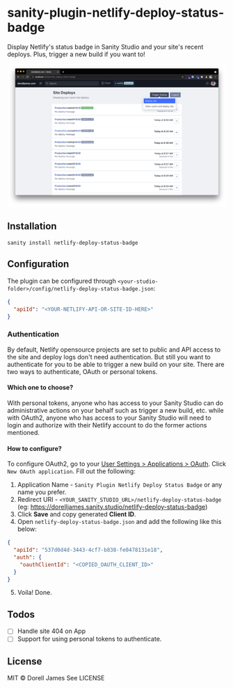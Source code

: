 # sanity-plugin-netlify-deploy-status-badge

Display Netlify's status badge in Sanity Studio and your site's recent deploys. Plus, trigger a new build if you want to!

![](https://raw.githubusercontent.com/dorelljames/sanity-plugin-netlify-deploy-status-badge/master/src/assets/preview-full.png)

## Installation

```
sanity install netlify-deploy-status-badge
```

## Configuration

The plugin can be configured through `<your-studio-folder>/config/netlify-deploy-status-badge.json`:

```json
{
  "apiId": "<YOUR-NETLIFY-API-OR-SITE-ID-HERE>"
}
```

### Authentication

By default, Netlify opensource projects are set to public and API access to the site and deploy logs don't need authentication. But still you want to authenticate for you to be able to trigger a new build on your site. There are two ways to authenticate, OAuth or personal tokens.

#### Which one to choose?

With personal tokens, anyone who has access to your Sanity Studio can do administrative actions on your behalf such as trigger a new build, etc. while with OAuth2, anyone who has access to your Sanity Studio will need to login and authorize with their Netlify account to do the former actions mentioned.

#### How to configure?

To configure OAuth2, go to your [User Settings > Applications > OAuth](https://app.netlify.com/user/applications). Click `New OAuth application`. Fill out the following:

1. Application Name - `Sanity Plugin Netlify Deploy Status Badge` or any name you prefer.
2. Redirect URI - `<YOUR_SANITY_STUDIO_URL>/netlify-deploy-status-badge` (eg: https://dorelljames.sanity.studio/netlify-deploy-status-badge)
3. Click **Save** and copy generated **Client ID**.
4. Open `netlify-deploy-status-badge.json` and add the following like this below:

```json
{
  "apiId": "537d0d4d-3443-4cf7-b838-fe0478131e18",
  "auth": {
    "oauthClientId": "<COPIED_OAUTH_CLIENT_ID>"
  }
}
```

5. Voila! Done.

## Todos

- [ ] Handle site 404 on App
- [ ] Support for using personal tokens to authenticate.

## License

MIT © Dorell James
See LICENSE

